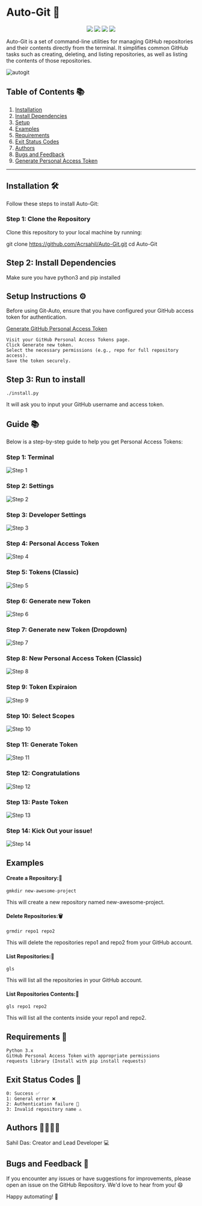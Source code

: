 # Auto-Git 🚀
<p align="center">
  <img src="https://img.shields.io/github/contributors/Nischal-Acharya/repo-name?style=flat-square" />
  <img src="https://img.shields.io/github/stars/Nischal-Acharya/repo-name?style=flat-square" />
  <img src="https://img.shields.io/github/forks/Nischal-Acharya/repo-name?style=flat-square" />
  <img src="https://img.shields.io/github/license/Nischal-Acharya/repo-name?style=flat-square" />
</p>

Auto-Git is a set of command-line utilities for managing GitHub repositories and their contents directly from the terminal. It simplifies common GitHub tasks such as creating, deleting, and listing repositories, as well as listing the contents of those repositories.

![autogit](https://github.com/user-attachments/assets/457b361d-d48c-4d22-99a0-78175b36a820)

## Table of Contents 📚

1. [Installation](#installation-%EF%B8%8F)
2. [Install Dependencies](#step-2-install-dependencies)
3. [Setup](#step-3-run-to-install)
4. [Examples](#examples)
5. [Requirements](#requirements-)
6. [Exit Status Codes](#exit-status-codes-)
7. [Authors](#authors-)
8. [Bugs and Feedback](#bugs-and-feedback-)
9. [Generate Personal Access Token](#guide-)

---



## Installation 🛠

Follow these steps to install Auto-Git:

### Step 1: Clone the Repository

Clone this repository to your local machine by running:

git clone https://github.com/Acrsahil/Auto-Git.git
cd Auto-Git

## Step 2: Install Dependencies

Make sure you have python3 and pip installed

## Setup Instructions ⚙️

Before using Git-Auto, ensure that you have configured your GitHub access token for authentication.

 [Generate GitHub Personal Access Token](#guide-)

    Visit your GitHub Personal Access Tokens page.
    Click Generate new token.
    Select the necessary permissions (e.g., repo for full repository access).
    Save the token securely.

## Step 3: Run to install

    ./install.py


It will ask you to input your GitHub username and access token.

## Guide 📚

Below is a step-by-step guide to help you get Personal Access Tokens:

### Step 1: Terminal
![Step 1](guide/1.png)

### Step 2: Settings
![Step 2](guide/2.png)

### Step 3: Developer Settings
![Step 3](guide/3.png)

### Step 4: Personal Access Token
![Step 4](guide/4.png)

### Step 5: Tokens (Classic)
![Step 5](guide/5.png)

### Step 6: Generate new Token
![Step 6](guide/6.png)

### Step 7: Generate new Token (Dropdown)
![Step 7](guide/7.png)

### Step 8: New Personal Access Token (Classic)
![Step 8](guide/8.png)

### Step 9: Token Expiraion
![Step 9](guide/9.png)

### Step 10: Select Scopes
![Step 10](guide/10.png)

### Step 11: Generate Token
![Step 11](guide/11.png)

### Step 12: Congratulations
![Step 12](guide/12.png)    

### Step 13: Paste Token
![Step 13](guide/13.png) 

### Step 14: Kick Out your issue!
![Step 14](guide/14.png) 

## Examples

#### Create a Repository:📂

    gmkdir new-awesome-project

This will create a new repository named new-awesome-project.

#### Delete Repositories:🗑

    grmdir repo1 repo2

This will delete the repositories repo1 and repo2 from your GitHub account.

#### List Repositories:📜

    gls

This will list all the repositories in your GitHub account.

#### List Repositories Contents:📁

    gls repo1 repo2

This will list all the contents inside your repo1 and repo2.

## Requirements 📌

    Python 3.x
    GitHub Personal Access Token with appropriate permissions
    requests library (Install with pip install requests)

## Exit Status Codes 🚦

    0: Success ✅
    1: General error ❌
    2: Authentication failure 🔐
    3: Invalid repository name ⚠️



## Authors 👨‍💻👩‍💻

Sahil Das: Creator and Lead Developer 💻

## Bugs and Feedback 🐞

If you encounter any issues or have suggestions for improvements, please open an issue on the GitHub Repository. We'd love to hear from you! 😄

Happy automating! 🚀
